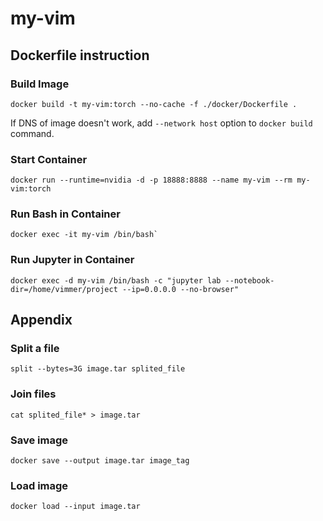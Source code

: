 # my-vim

## Dockerfile instruction
### Build Image
```
docker build -t my-vim:torch --no-cache -f ./docker/Dockerfile .
```
If DNS of image doesn't work, add `--network host` option to `docker build` command.

### Start Container
```
docker run --runtime=nvidia -d -p 18888:8888 --name my-vim --rm my-vim:torch
```

### Run Bash in Container
```
docker exec -it my-vim /bin/bash`
```

### Run Jupyter in Container
```
docker exec -d my-vim /bin/bash -c "jupyter lab --notebook-dir=/home/vimmer/project --ip=0.0.0.0 --no-browser"
```

## Appendix
### Split a file
```
split --bytes=3G image.tar splited_file
```

### Join files
```
cat splited_file* > image.tar
```

### Save image
```
docker save --output image.tar image_tag
```

### Load image
```
docker load --input image.tar
```

